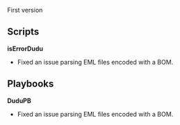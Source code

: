 First version
## Scripts
__isErrorDudu__	
- Fixed an issue parsing EML files encoded with a BOM.	
## Playbooks
__DuduPB__	
- Fixed an issue parsing EML files encoded with a BOM.	